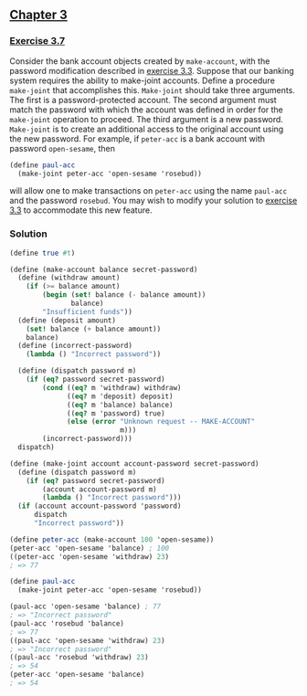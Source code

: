 ## [Chapter 3](../index.md#3-Modularity-Objects-and-State)

### [Exercise 3.7](https://mitpress.mit.edu/sites/default/files/sicp/full-text/book/book-Z-H-20.html#%_thm_3.7)

Consider the bank account objects created by `make-account`, with the password modification described in [exercise 3.3][1]. Suppose that our banking system requires the ability to make-joint accounts. Define a procedure `make-joint` that accomplishes this. `Make-joint` should take three arguments. The first is a password-protected account. The second argument must match the password with which the account was defined in order for the `make-joint` operation to proceed. The third argument is a new password. `Make-joint` is to create an additional access to the original account using the new password. For example, if `peter-acc` is a bank account with password `open-sesame`, then

```scheme
(define paul-acc
  (make-joint peter-acc 'open-sesame 'rosebud))
```

will allow one to make transactions on `peter-acc` using the name `paul-acc` and the password `rosebud`. You may wish to modify your solution to [exercise 3.3][1] to accommodate this new feature.

### Solution

```scheme
(define true #t)
```
```scheme
(define (make-account balance secret-password)
  (define (withdraw amount)
    (if (>= balance amount)
        (begin (set! balance (- balance amount))
               balance)
        "Insufficient funds"))
  (define (deposit amount)
    (set! balance (+ balance amount))
    balance)
  (define (incorrect-password)
    (lambda () "Incorrect password"))

  (define (dispatch password m)
    (if (eq? password secret-password)
        (cond ((eq? m 'withdraw) withdraw)
              ((eq? m 'deposit) deposit)
              ((eq? m 'balance) balance)
              ((eq? m 'password) true)
              (else (error "Unknown request -- MAKE-ACCOUNT"
                           m)))
        (incorrect-password)))
  dispatch)

(define (make-joint account account-password secret-password)
  (define (dispatch password m)
    (if (eq? password secret-password)
        (account account-password m)
        (lambda () "Incorrect password")))
  (if (account account-password 'password)
      dispatch
      "Incorrect password"))

(define peter-acc (make-account 100 'open-sesame))
(peter-acc 'open-sesame 'balance) ; 100
((peter-acc 'open-sesame 'withdraw) 23)
; => 77

(define paul-acc
  (make-joint peter-acc 'open-sesame 'rosebud))

(paul-acc 'open-sesame 'balance) ; 77
; => "Incorrect password"
(paul-acc 'rosebud 'balance)
; => 77
((paul-acc 'open-sesame 'withdraw) 23)
; => "Incorrect password"
((paul-acc 'rosebud 'withdraw) 23)
; => 54
(peter-acc 'open-sesame 'balance)
; => 54
```

[1]: https://mitpress.mit.edu/sites/default/files/sicp/full-text/book/book-Z-H-20.html#%_thm_3.3

